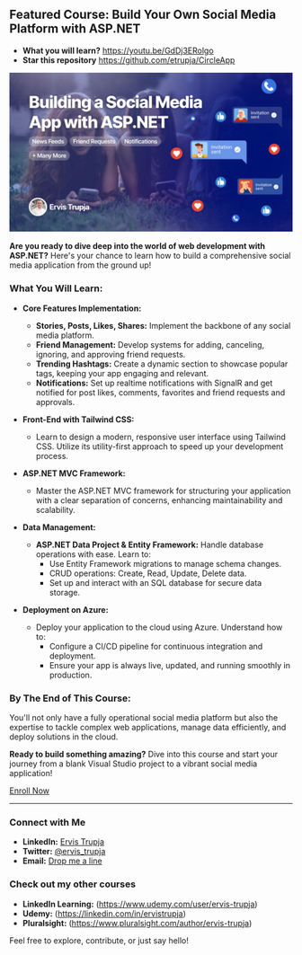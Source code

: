 ## Featured Course: **Build Your Own Social Media Platform with ASP.NET**

- **What you will learn?**  https://youtu.be/GdDj3ERolgo
- **Star this repository** https://github.com/etrupja/CircleApp

[![Course Image](github-dnh-course.jpg)](https://shrtly.net/dnh)

**Are you ready to dive deep into the world of web development with ASP.NET?** Here's your chance to learn how to build a comprehensive social media application from the ground up!

### What You Will Learn:

- **Core Features Implementation:**
  - **Stories, Posts, Likes, Shares:** Implement the backbone of any social media platform.
  - **Friend Management:** Develop systems for adding, canceling, ignoring, and approving friend requests.
  - **Trending Hashtags:** Create a dynamic section to showcase popular tags, keeping your app engaging and relevant.
  - **Notifications:** Set up realtime notifications with SignalR and get notified for post likes, comments, favorites and friend requests and approvals.

- **Front-End with Tailwind CSS:**
  - Learn to design a modern, responsive user interface using Tailwind CSS. Utilize its utility-first approach to speed up your development process.

- **ASP.NET MVC Framework:**
  - Master the ASP.NET MVC framework for structuring your application with a clear separation of concerns, enhancing maintainability and scalability.

- **Data Management:**
  - **ASP.NET Data Project & Entity Framework:** Handle database operations with ease. Learn to:
    - Use Entity Framework migrations to manage schema changes.
    - CRUD operations: Create, Read, Update, Delete data.
    - Set up and interact with an SQL database for secure data storage.

- **Deployment on Azure:**
  - Deploy your application to the cloud using Azure. Understand how to:
    - Configure a CI/CD pipeline for continuous integration and deployment.
    - Ensure your app is always live, updated, and running smoothly in production.

### By The End of This Course:

You'll not only have a fully operational social media platform but also the expertise to tackle complex web applications, manage data efficiently, and deploy solutions in the cloud.

**Ready to build something amazing?** Dive into this course and start your journey from a blank Visual Studio project to a vibrant social media application!

[Enroll Now](#) 

---

### Connect with Me

- **LinkedIn:** [Ervis Trupja](https://al.linkedin.com/in/ervistrupja)
- **Twitter:** [@ervis_trupja](https://x.com/ervis_trupja)
- **Email:** [Drop me a line](mailto:ervistrupja@outlook.com)

### Check out my other courses

- **LinkedIn Learning:** (https://www.udemy.com/user/ervis-trupja)
- **Udemy:** (https://linkedin.com/in/ervistrupja)
- **Pluralsight:** (https://www.pluralsight.com/author/ervis-trupja)

Feel free to explore, contribute, or just say hello!
